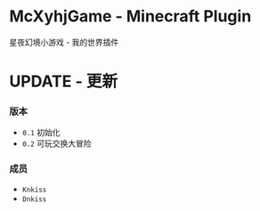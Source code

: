 # McXyhjGame - Minecraft Plugin
星夜幻境小游戏 - 我的世界插件
# UPDATE - 更新
### 版本
* `0.1` 初始化
* `0.2` 可玩交换大冒险


### 成员
* `Knkiss`
* `Dnkiss`
